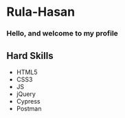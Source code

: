 # Rula-Hasan
### Hello, and welcome to my profile

## Hard Skills
- HTML5
- CSS3
- JS
- jQuery
- Cypress
- Postman
